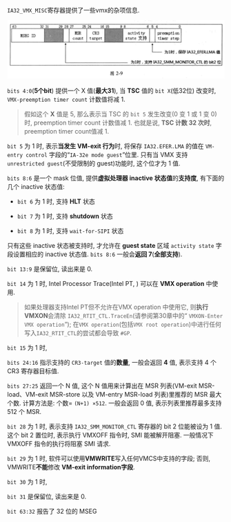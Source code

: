 

`IA32_VMX_MISC`寄存器提供了一些vmx的杂项信息.

![2020-06-28-23-20-30.png](./images/2020-06-28-23-20-30.png)

`bits 4:0`(**5个bit**) 提供一个 X 值(**最大31**), 当 **TSC** 值的 `bit X`(低32位) 改变时, `VMX-preemption timer count` 计数值将减 1. 

>假如这个 **X** 值是 5, 那么表示当 TSC 的 `bit 5` 发生改变(0 变 1 或 1 变 0) 时, preemption timer count 计数值减 1. 也就是说, **TSC 计数 32 次时**, preemption timer count值减 1.

`bit 5` 为 1 时, 表示**当发生 VM-exit 行为**时, 将保存 `IA32.EFER.LMA` 的值在 `VM-entry control` 字段的“`IA-32e mode guest`”位里. 只有当 VMX 支持 `unrestricted guest`(不受限制的 guest)功能时, 这个位才为 1 值. 

`bits 8:6` 是一个 mask 位值, 提供**虚拟处理器 inactive 状态值**的**支持度**, 有下面的几个 inactive 状态值: 

* `bit 6` 为 1 时, 支持 **HLT** 状态

* `bit 7` 为 1 时, 支持 **shutdown** 状态

* `bit 8` 为 1 时, 支持 `wait-for-SIPI` 状态

只有这些 inactive 状态被支持时, 才允许在 **guest state** 区域 `activity state` 字段设置相应的 inactive 状态值. `bits 8:6` 一般会**返回 7**(**全部支持**). 

`bit 13:9` 是保留位, 读出来是 0.

`bit 14` 为 1 时, Intel Processor Trace(Intel PT, ) 可以在 **VMX operation** 中使用. 

> 如果处理器支持Intel PT但不允许在VMX operation 中使用它, 则**执行VMXON**会清除 `IA32_RTIT_CTL.TraceEn`(请参阅第30章中的“ `VMXON-Enter VMX operation`”); 在`VMX operation`(包括`VMX root operation`)中进行任何写入`IA32_RTIT_CTL`的尝试都会导致 `#GP`.

`bit 15` 为 1 时, 

`bits 24:16` 指示支持的 `CR3-target` 值的**数量**, 一般会返回 **4** 值, 表示支持 4 个 CR3 寄存器目标值. 

`bits 27:25` 返回一个 N 值, 这个 N 值用来计算出在 MSR 列表(VM-exit MSR-load、VM-exit MSR-store 以及 VM-entry MSR-load 列表)里推荐的 MSR 最大个数. 计算方法是: 个数= `(N+1) ×512`. 一般会返回 0 值, 表示列表里推荐最多支持 512 个 MSR. 

`bit 28` 为 1 时, 表示支持 `IA32_SMM_MONITOR_CTL` 寄存器的 bit 2 位能被设为 1 值. 这个 bit 2 置位时, 表示执行 VMXOFF 指令时, SMI 能被解开阻塞. 一般情况下  VMXOFF 指令的执行将阻塞 SMI 请求. 

`bit 29` 为 1 时, 软件可以使用**VMWRITE**写入任何VMCS中支持的字段; 否则, VMWRITE**不能**修改 **VM-exit information字段**. 

`bit 30` 为 1 时, 

`bit 31` 是保留位, 读出来是 0.

`bit 63:32` 报告了 32 位的 MSEG 

